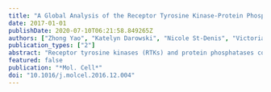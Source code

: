 ```yaml
---
title: "A Global Analysis of the Receptor Tyrosine Kinase-Protein Phosphatase Interactome."
date: 2017-01-01
publishDate: 2020-07-10T06:21:58.849265Z
authors: ["Zhong Yao", "Katelyn Darowski", "Nicole St-Denis", "Victoria Wong", "Fabian Offensperger", "Annabel Villedieu", "Shahreen Amin", "Ramy Malty", "Hiroyuki Aoki", "Hongbo Guo", "Yang Xu", "Caterina Iorio", "Max Kotlyar", "Andrew Emili", "Igor Jurisica", "Benjamin G Neel", "Mohan Babu", "Anne-Claude Gingras", "Igor Stagljar"]
publication_types: ["2"]
abstract: "Receptor tyrosine kinases (RTKs) and protein phosphatases comprise protein families that play crucial roles in cell signaling. We used two protein-protein interaction (PPI) approaches, the membrane yeast two-hybrid (MYTH) and the mammalian membrane two-hybrid (MaMTH), to map the PPIs between human RTKs and phosphatases. The resulting RTK-phosphatase interactome reveals a considerable number of previously unidentified interactions and suggests specific roles for different phosphatase families. Additionally, the differential PPIs of some protein tyrosine phosphatases (PTPs) and their mutants suggest diverse mechanisms of these PTPs in the regulation of RTK signaling. We further found that PTPRH and PTPRB directly dephosphorylate EGFR and repress its downstream signaling. By contrast, PTPRA plays a dual role in EGFR signaling: besides facilitating EGFR dephosphorylation, it enhances downstream ERK signaling by activating SRC. This comprehensive RTK-phosphatase interactome study provides a broad and deep view of RTK signaling."
featured: false
publication: "*Mol. Cell*"
doi: "10.1016/j.molcel.2016.12.004"
---
```


